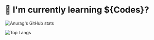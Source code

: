 # 🌱 I'm currently learning ${Codes}?

![Anurag's GitHub stats](https://github-readme-stats.vercel.app/api?username=flourineV&theme=tokyonight&show_icons=true)

![Top Langs](https://github-readme-stats.vercel.app/api/top-langs/?username=FlourineV&layout=compact&theme=radical&hide_border=true&cache_seconds=7200&token=YOUR_PERSONAL_ACCESS_TOKEN)
